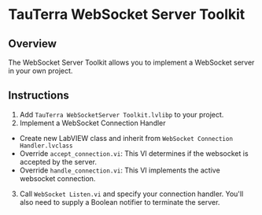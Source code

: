 # TauTerra WebSocket Server Toolkit

## Overview

The WebSocket Server Toolkit allows you to implement a WebSocket server in your own project. 

## Instructions

1) Add `TauTerra WebSocketServer Toolkit.lvlibp` to your project.
2) Implement a WebSocket Connection Handler
  * Create new LabVIEW class and inherit from `WebSocket Connection Handler.lvclass`
  * Override `accept_connection.vi`: This VI determines if the websocket is accepted by the server.
  * Override `handle_connection.vi`: This VI implements the active websocket connection.
3) Call `WebSocket Listen.vi` and specify your connection handler. You'll also need to supply a Boolean notifier to terminate the server.
